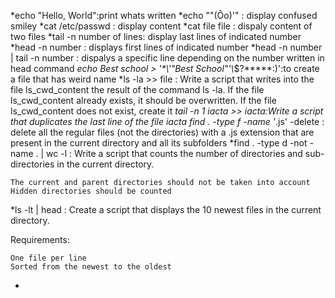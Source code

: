 *echo "Hello, World":print whats written
*echo "\"(Ôo)'" : display confused smiley
*cat /etc/passwd : display content
*cat file file : dispaly content of two files
*tail -n number of lines: display last lines of indicated number
*head -n number : displays first lines of indicated number
*head -n number | tail -n number : dispalys a specific line depending on the number written in head command
*echo Best school > '\*\\'"Best School"\'\\*$\?\*\*\*\*\*:)':to create a file that has weird name
*ls -la >> file : Write a script that writes into the file ls_cwd_content the result of the command ls -la. If the file ls_cwd_content already exists, it should be overwritten. If the file ls_cwd_content does not exist, create it
*tail -n 1 iacta >> iacta:Write a script that duplicates the last line of the file iacta
find . -type f -name '*.js' -delete : delete all the regular files (not the directories) with a .js extension that are present in the current directory and all its subfolders
*find . -type d -not -name . | wc -l : Write a script that counts the number of directories and sub-directories in the current directory.

    The current and parent directories should not be taken into account
    Hidden directories should be counted
*ls -lt | head : Create a script that displays the 10 newest files in the current directory.

Requirements:

    One file per line
    Sorted from the newest to the oldest
* 
